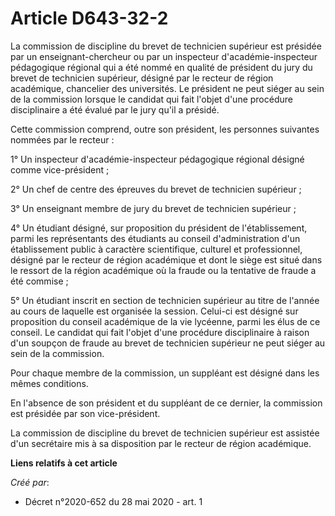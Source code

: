 # Article D643-32-2

La commission de discipline du brevet de technicien supérieur est présidée par un enseignant-chercheur ou par un inspecteur
d'académie-inspecteur pédagogique régional qui a été nommé en qualité de président du jury du brevet de technicien supérieur,
désigné par le recteur de région académique, chancelier des universités. Le président ne peut siéger au sein de la commission
lorsque le candidat qui fait l'objet d'une procédure disciplinaire a été évalué par le jury qu'il a présidé.

Cette commission comprend, outre son président, les personnes suivantes nommées par le recteur :

1° Un inspecteur d'académie-inspecteur pédagogique régional désigné comme vice-président ;

2° Un chef de centre des épreuves du brevet de technicien supérieur ;

3° Un enseignant membre de jury du brevet de technicien supérieur ;

4° Un étudiant désigné, sur proposition du président de l'établissement, parmi les représentants des étudiants au conseil
d'administration d'un établissement public à caractère scientifique, culturel et professionnel, désigné par le recteur de
région académique et dont le siège est situé dans le ressort de la région académique où la fraude ou la tentative de fraude a
été commise ;

5° Un étudiant inscrit en section de technicien supérieur au titre de l'année au cours de laquelle est organisée la session.
Celui-ci est désigné sur proposition du conseil académique de la vie lycéenne, parmi les élus de ce conseil. Le candidat qui
fait l'objet d'une procédure disciplinaire à raison d'un soupçon de fraude au brevet de technicien supérieur ne peut siéger
au sein de la commission.

Pour chaque membre de la commission, un suppléant est désigné dans les mêmes conditions.

En l'absence de son président et du suppléant de ce dernier, la commission est présidée par son vice-président.

La commission de discipline du brevet de technicien supérieur est assistée d'un secrétaire mis à sa disposition par le
recteur de région académique.

**Liens relatifs à cet article**

_Créé par_:

  - Décret n°2020-652 du 28 mai 2020 - art. 1
